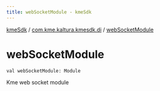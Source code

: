 ```yaml
---
title: webSocketModule - kmeSdk
---
```


[kmeSdk](../index.html) / [com.kme.kaltura.kmesdk.di](index.html) / [webSocketModule](./web-socket-module.html)

# webSocketModule

`val webSocketModule: Module`

Kme web socket module

